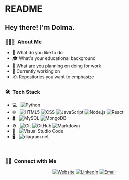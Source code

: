 # README

<h2> Hey there! I'm Dolma.</h2>

<h3> 👨🏻‍💻 &nbsp;About Me </h3>

- 🤔 What do you like to do
- 🎓 What's your educational background
- 💼 What are you planning on doing for work
- 🌱 Currently working on
- ✍️ Repositories you want to emphasize

<h3> 🛠 &nbsp;Tech Stack</h3>

- 💻 &nbsp;
![Python](img.shields.io/badge/-Python-333333?style=flat&...)
- 🌐 &nbsp;
![HTML5](img.shields.io/badge/-HTML5-333333?style=flat&l...)
![CSS](img.shields.io/badge/-CSS-333333?style=flat&log...)
![JavaScript](img.shields.io/badge/-JavaScript-333333?style=f...)
![Node.js](img.shields.io/badge/-Node.js-333333?style=flat...)
![React](img.shields.io/badge/-React-333333?style=flat&l...)
- 🛢 &nbsp;
![MySQL](img.shields.io/badge/-MySQL-333333?style=flat&l...)
![MongoDB](img.shields.io/badge/-MongoDB-333333?style=flat...)
- ⚙️ &nbsp;
![Git](img.shields.io/badge/-Git-333333?style=flat&log...)
![GitHub](img.shields.io/badge/-GitHub-333333?style=flat&...)
![Markdown](img.shields.io/badge/-Markdown-333333?style=fla...)
- 🔧 &nbsp;
![Visual Studio Code](img.shields.io/badge/-Visual%20Studio%20Code-33...)
- 🖥 &nbsp;
![diagram.net](img.shields.io/badge/-Diagram.net-333333?style=...)

<br/>

<h3> 🤝🏻 &nbsp;Connect with Me </h3>

<p align="center">
<a href="www.kuralabs.org"><img alt="Website" src="img.shields.io/badge/Website-www.kuralabs.org-o..."></a>
<a href="www.linkedin.com/in/dolma-tgurung"><img alt="LinkedIn" src="img.shields.io/badge/LinkedIn-Dolma%20Gurung..."></a>
<a href="dolmatgurung1@gmail.com"><img alt="Email" src="img.shields.io/badge/Email-dolmatgurung1@gmail.com...."></a>
</p>
